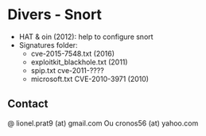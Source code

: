 # Divers - Snort

* HAT & oin (2012): help to configure snort 
* Signatures folder:
  * cve-2015-7548.txt (2016)
  * exploitkit_blackhole.txt (2011)
  * spip.txt cve-2011-????
  * microsoft.txt CVE-2010-3971 (2010)

## Contact

@ lionel.prat9 (at) gmail.com Ou cronos56 (at) yahoo.com

